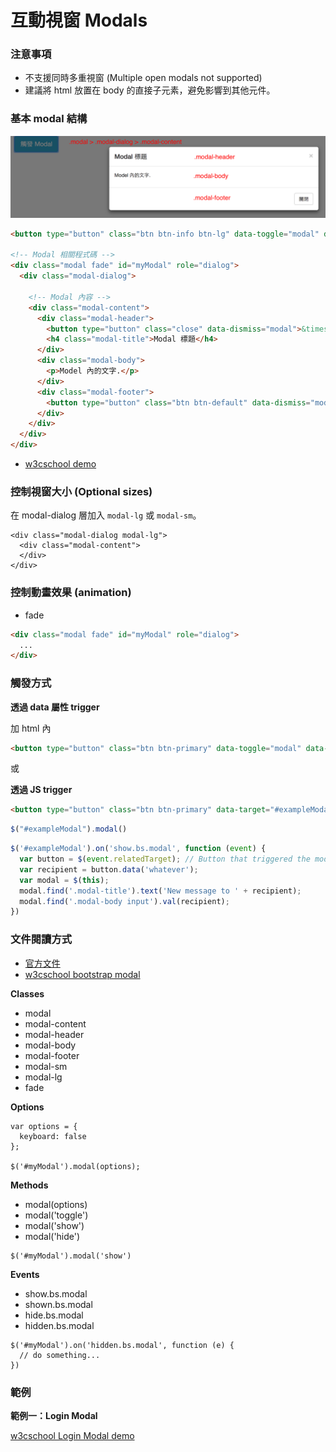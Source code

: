 # 互動視窗 Modals

### 注意事項

* 不支援同時多重視窗 (Multiple open modals not supported)
* 建議將 html 放置在 body 的直接子元素，避免影響到其他元件。

### 基本 modal 結構

![](./assets/modal.png)

```html
<button type="button" class="btn btn-info btn-lg" data-toggle="modal" data-target="#myModal">觸發 Modal</button>

<!-- Modal 相關程式碼 -->
<div class="modal fade" id="myModal" role="dialog">
  <div class="modal-dialog">

    <!-- Modal 內容 -->
    <div class="modal-content">
      <div class="modal-header">
        <button type="button" class="close" data-dismiss="modal">&times;</button>
        <h4 class="modal-title">Modal 標題</h4>
      </div>
      <div class="modal-body">
        <p>Model 內的文字.</p>
      </div>
      <div class="modal-footer">
        <button type="button" class="btn btn-default" data-dismiss="modal">關閉</button>
      </div>
    </div>
  </div>
</div>
```

* [w3cschool demo](http://www.w3schools.com/bootstrap/tryit.asp?filename=trybs_ref_js_modal&stacked=h)

### 控制視窗大小 (Optional sizes)

在 modal-dialog 層加入 `modal-lg` 或 `modal-sm`。

```htmls
<div class="modal-dialog modal-lg">
  <div class="modal-content">
  </div>
</div>
```

### 控制動畫效果 (animation)

* fade

```html
<div class="modal fade" id="myModal" role="dialog">
  ...
</div>
```

### 觸發方式

**透過 data 屬性 trigger**

加 html 內

```html
<button type="button" class="btn btn-primary" data-toggle="modal" data-target="#exampleModal" data-whatever="@mdo">Open modal for @mdo</button>
```

或

**透過 JS trigger**

```html
<button type="button" class="btn btn-primary" data-target="#exampleModal" data-whatever="@mdo">Open modal for @mdo</button>
```

```js
$("#exampleModal").modal()
```

```js
$('#exampleModal').on('show.bs.modal', function (event) {
  var button = $(event.relatedTarget); // Button that triggered the modal
  var recipient = button.data('whatever');
  var modal = $(this);
  modal.find('.modal-title').text('New message to ' + recipient);
  modal.find('.modal-body input').val(recipient);
})
```

### 文件閱讀方式

* [官方文件](http://getbootstrap.com/javascript/#modals-related-target)
* [w3cschool bootstrap modal](http://www.w3schools.com/bootstrap/bootstrap_ref_js_modal.asp)

**Classes**

* modal
* modal-content
* modal-header
* modal-body
* modal-footer
* modal-sm
* modal-lg
* fade

**Options**

```
var options = {
  keyboard: false
};

$('#myModal').modal(options);
```
**Methods**

* modal(options)
* modal('toggle')
* modal('show')
* modal('hide')

```
$('#myModal').modal('show')
```
**Events**

* show.bs.modal
* shown.bs.modal
* hide.bs.modal
* hidden.bs.modal

```
$('#myModal').on('hidden.bs.modal', function (e) {
  // do something...
})
```

### 範例

**範例一：Login Modal**

[w3cschool Login Modal demo](http://www.w3schools.com/bootstrap/tryit.asp?filename=trybs_ref_js_modal2&stacked=h)
